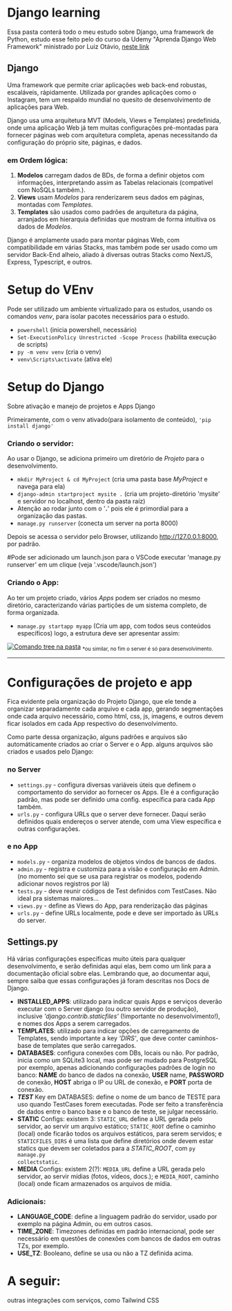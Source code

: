 # Django learning
Essa pasta conterá todo o meu estudo sobre Django, uma framework de Python,
estudo esse feito pelo do curso da Udemy "Aprenda Django Web Framework" ministrado por Luiz Otávio, 
<a href=https://www.udemy.com/course/curso-de-django-web-framework-com-python-html-e-css/>neste link</a>

## Django
Uma framework que permite criar aplicações web back-end robustas, escaláveis, rápidamente. Utilizada por grandes aplicações
como o Instagram, tem um respaldo mundial no quesito de desenvolvimento de aplicações para Web.

Django usa uma arquitetura MVT (Models, Views e Templates) predefinida, onde uma aplicação Web já tem muitas configurações pré-montadas para fornecer páginas web com arquitetura completa, apenas necessitando da configuração do próprio site, páginas, e dados.

### em Ordem lógica:
1. **Modelos** carregam dados de BDs, de forma a definir objetos com informações, interpretando assim as Tabelas relacionais (compatível com NoSQLs também.).
2. **Views** usam *Modelos* para renderizarem seus dados em páginas, montadas com *Templates*.
3. **Templates** são usados como padrões de arquitetura da página, arranjados em hierarquia definidas que mostram de forma intuitiva os dados de *Modelos*.

Django é amplamente usado para montar páginas Web, com compatibilidade em várias Stacks, mas também pode ser usado como um servidor Back-End alheio, aliado à diversas outras Stacks como NextJS, Express, Typescript, e outros.

# Setup do VEnv
Pode ser utilizado um ambiente virtualizado para os estudos, usando os comandos <i>venv</i>, para isolar pacotes necessários para o estudo.

* <code>powershell</code> (inicia powershell, necessário)
* <code>Set-ExecutionPolicy Unrestricted -Scope Process</code> (habilita execução de scripts)
* <code>py -m venv venv</code> (cria o venv)
* <code>venv\Scripts\activate</code> (ativa ele)

# Setup do Django
Sobre ativação e manejo de projetos e Apps Django

Primeiramente, com o venv ativado(para isolamento de conteúdo), <code>'pip install django'</code>

### Criando o servidor:
Ao usar o Django, se adiciona primeiro um diretório de <i>Projeto</i> para o desenvolvimento.
* <code>mkdir MyProject & cd MyProject</code> (cria uma pasta base <i>MyProject</i> e navega para ela)
* <code>django-admin startproject mysite .</code> (cria um projeto-diretório 'mysite' e servidor no localhost, dentro da pasta raíz)
* Atenção ao rodar junto com o '<b>.</b>' pois ele é primordial para a organização das pastas.
* <code>manage.py runserver</code> (conecta um server na porta 8000) 
 
Depois se acessa o servidor pelo Browser, utilizando http://127.0.0.1:8000, por padrão.
 
#Pode ser adicionado um launch.json para o VSCode executar 'manage.py runserver' em um clique (veja '.vscode/launch.json')

### Criando o App:
Ao ter um projeto criado, vários <i>Apps</i> podem ser criados no mesmo diretório, caracterizando várias partições de um sistema completo, de forma organizada.
* <code>manage.py startapp myapp</code> (Cria um app, com todos seus conteúdos específicos)
logo, a estrutura deve ser apresentar assim: 
 
<a href="https://imgbb.com/"><img src="https://i.ibb.co/2k7tvN9/Image.png" alt="Comando tree na pasta" border="0" title="Usando Comando tree na pasta do MyProject"></a> 
<sub>*ou similar, no fim o server é só para desenvolvimento.</sub>

---

# Configurações de projeto e app
Fica evidente pela organização do Projeto Django, que ele tende a organizar separadamente cada arquivo e cada app, gerando segmentações onde cada arquivo necessário, como html, css, js, imagens, e outros devem ficar isolados em cada App respectivo do desenvolvimento.

Como parte dessa organização, alguns padrões e arquivos são automáticamente criados ao criar o Server e o App. alguns arquivos são criados e usados pelo Django:
### no Server
- <code>settings.py</code> - configura diversas variáveis úteis que definem o comportamento do servidor ao fornecer os Apps. Ele é a configuração padrão, mas pode ser definido uma config. específica para cada App também. 
- <code>urls.py</code> - configura URLs que o server deve fornecer. Daqui serão definidos quais endereços o server atende, com uma View específica e outras configurações.
### e no App
- <code>models.py</code> - organiza modelos de objetos vindos de bancos de dados.
- <code>admin.py</code> - registra e customiza para a visão e configuração em Admin. (no momento sei que se usa para registrar os modelos, podendo adicionar novos registros por lá)
- <code>tests.py</code> - deve reunir códigos de Test definidos com TestCases. Não ideal pra sistemas maiores...
- <code>views.py</code> - define as Views do App, para renderização das páginas
- <code>urls.py</code> - define URLs localmente, pode e deve ser importado às URLs do server.

## Settings.py
Há várias configurações específicas muito úteis para qualquer desenvolvimento, e serão definidas aqui elas, bem como um link para a documentação oficial sobre elas. Lembrando que, ao documentar aqui, sempre saiba que essas configurações já foram descritas nos Docs de Django.

- **INSTALLED_APPS**: utilizado para indicar quais Apps e serviços deverão executar com o Server django (ou outro servidor de produção), inclusive *'django.contrib.staticfiles'* (!importante no desenvolvimento!), e nomes dos Apps a serem carregados.
- **TEMPLATES**: utilizado para indicar opções de carregamento de Templates, sendo importante a key *'DIRS'*, que deve conter caminhos-base de templates que serão carregados.
- **DATABASES**: configura conexões com DBs, locais ou não. Por padrão, inicia como um SQLite3 local, mas pode ser mudado para PostgreSQL por exemplo, apenas adicionando configurações padrões de login no banco: **NAME** do banco de dados na conexão, **USER** name, **PASSWORD** de conexão, **HOST** abriga o IP ou URL de conexão, e **PORT** porta de conexão.
- ***TEST*** Key em DATABASES: define o nome de um banco de TESTE para uso quando TestCases forem executadas. Pode ser feito a transferência de dados entre o banco base e o banco de teste, se julgar necessário.
- **STATIC** Configs: existem 3: <code>STATIC_URL</code> define a URL gerada pelo servidor, ao servir um arquivo estático; <code>STATIC_ROOT</code> define o caminho (local) onde ficarão todos os arquivos estáticos, para serem servidos; e <code>STATICFILES_DIRS</code> é uma lista que define diretórios onde devem estar statics que devem ser coletados para a *STATIC_ROOT*, com <code>py manage.py collectstatic</code>.
- **MEDIA** Configs: existem 2(?): <code>MEDIA_URL</code> define a URL gerada pelo servidor, ao servir mídias (fotos, vídeos, docs.); e <code>MEDIA_ROOT</code>, caminho (local) onde ficam armazenados os arquivos de mídia.

### Adicionais:
- **LANGUAGE_CODE**: define a linguagem padrão do servidor, usado por exemplo na página Admin, ou em outros casos.
- **TIME_ZONE**: Timezones definidas em padrão internacional, pode ser necessário em questões de conexões com bancos de dados em outras TZs, por exemplo.
- **USE_TZ**: Booleano, define se usa ou não a TZ definida acima.

# A seguir:
outras integrações com serviços, como Tailwind CSS